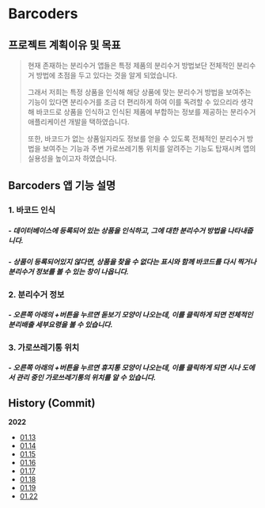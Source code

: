 # Barcoders 

## 프로젝트 계획이유 및 목표
>현재 존재하는 분리수거 앱들은 특정 제품의 분리수거 방법보단 전체적인 분리수거 방법에 초점을 두고 있다는 것을 알게 되었습니다. 
> 
>그래서 저희는 특정 상품을 인식해 해당 상품에 맞는 분리수거 방법을 보여주는 기능이 있다면 분리수거를 조금 더 편리하게 하여 이를 독려할 수 있으리라 생각해 바코드로 상품을 인식하고 인식된 제품에 부합하는 정보를 제공하는 분리수거 애플리케이션 개발을 택하였습니다.
> 
> 또한, 바코드가 없는 상품일지라도 정보를 얻을 수 있도록 전체적인 분리수거 방법을 보여주는 기능과 주변 가로쓰레기통 위치를 알려주는 기능도 탑재시켜 앱의 실용성을 높이고자 하였습니다. 

## Barcoders 앱 기능 설명

### 1. 바코드 인식

#####    - 데이터베이스에 등록되어 있는 상품을 인식하고, 그에 대한 분리수거 방법을 나타내줍니다.
  
#####  -  상품이 등록되어있지 않다면, 상품을 찾을 수 없다는 표시와 함께 바코드를 다시 찍거나 분리수거 정보를 볼 수 있는 창이 나옵니다.

### 2. 분리수거 정보

#####    - 오른쪽 아래의 +버튼을 누르면 돋보기 모양이 나오는데, 이를 클릭하게 되면 전체적인 분리배출 세부요령을 볼 수 있습니다.

### 3. 가로쓰레기통 위치

#####   -  오른쪽 아래의 +버튼을 누르면 휴지통 모양이 나오는데, 이를 클릭하게 되면 시나 도에서 관리 중인 가로쓰레기통의 위치를 알 수 있습니다. 

## History (Commit)

**2022**
 - [01.13](https://github.com/barcoders-inha/barcoders/tree/main/History/01.13)
 - [01.14](https://github.com/barcoders-inha/barcoders/tree/main/History/01.14)
 - [01.15](https://github.com/barcoders-inha/barcoders/tree/main/History/01.15)
 - [01.16](https://github.com/barcoders-inha/barcoders/tree/main/History/01.16)
 - [01.17](https://github.com/barcoders-inha/barcoders/tree/main/History/01.17)
 - [01.18](https://github.com/barcoders-inha/barcoders/tree/main/History/01.18)
 - [01.19](https://github.com/barcoders-inha/barcoders/tree/main/History/01.19)
 - [01.22](https://github.com/barcoders-inha/barcoders/tree/main/History/01.22)